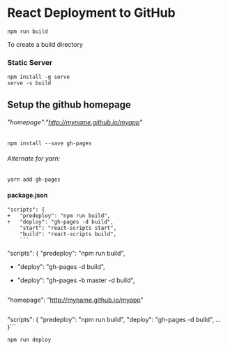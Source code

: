#  React Deployment to GitHub



 ```
 npm run build
 ```  
To create a build directory

### Static Server
 ```
 npm install -g serve
 serve -s build
 ```

## Setup the github homepage
###### "homepage":"http://myname.github.io/myapp"

```
npm install --save gh-pages
```
######  Alternate for yarn:
```
yarn add gh-pages
```

####  package.json

```
"scripts": {
+   "predeploy": "npm run build",
+   "deploy": "gh-pages -d build",
    "start": "react-scripts start",
    "build": "react-scripts build",
    ```
```
"scripts": {
  "predeploy": "npm run build",
-   "deploy": "gh-pages -d build",
+   "deploy": "gh-pages -b master -d build",
```

```
"homepage": "http://myname.github.io/myapp"
```
 ```
"scripts": {
  "predeploy": "npm run build",
  "deploy": "gh-pages -d build",
  ...
}```

```
npm run deploy

```

